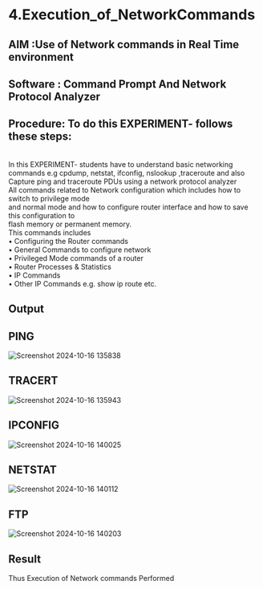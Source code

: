 # 4.Execution_of_NetworkCommands
## AIM :Use of Network commands in Real Time environment
## Software : Command Prompt And Network Protocol Analyzer
## Procedure: To do this EXPERIMENT- follows these steps:
<BR>
In this EXPERIMENT- students have to understand basic networking commands e.g cpdump, netstat, ifconfig, nslookup ,traceroute and also Capture ping and traceroute PDUs using a network protocol analyzer 
<BR>
All commands related to Network configuration which includes how to switch to privilege mode
<BR>
and normal mode and how to configure router interface and how to save this configuration to
<BR>
flash memory or permanent memory.
<BR>
This commands includes
<BR>
• Configuring the Router commands
<BR>
• General Commands to configure network
<BR>
• Privileged Mode commands of a router 
<BR>
• Router Processes & Statistics
<BR>
• IP Commands
<BR>
• Other IP Commands e.g. show ip route etc.
<BR>

## Output
## PING
![Screenshot 2024-10-16 135838](https://github.com/user-attachments/assets/3e9d3e80-aee0-4f4f-95dc-7ed937316298)

## TRACERT
![Screenshot 2024-10-16 135943](https://github.com/user-attachments/assets/8462e773-676d-46d8-8eb4-dd576ef7df88)

## IPCONFIG
![Screenshot 2024-10-16 140025](https://github.com/user-attachments/assets/8f750aca-4b6b-4745-92b0-da998b071421)

## NETSTAT
![Screenshot 2024-10-16 140112](https://github.com/user-attachments/assets/79c1cb67-e4b0-425a-83e9-ebafa0e93d0f)

## FTP
![Screenshot 2024-10-16 140203](https://github.com/user-attachments/assets/fcd389e1-6821-4362-a0d6-c574ef226ec4)

## Result
Thus Execution of Network commands Performed 
